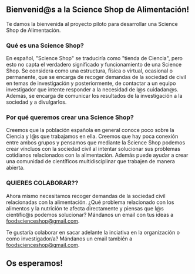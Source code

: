 ## Bienvenid@s a la Science Shop de Alimentación!

Te damos la bienvenida al proyecto piloto para desarrollar una Science Shop de Alimentación.

### Qué es una Science Shop?
En español, "Science Shop" se traduciría como "tienda de Ciencia", pero esto no capta el verdadero 
significado y funcionamiento de una Science Shop. 
Se considera como una estructura, física o virtual, ocasional o permanente,
que se encarga de recoger demandas de la sociedad de civil en temas de investigación y posteriormente,
de contactar a un equipo investigador que intente responder a la necesidad de l@s cuidadan@s. Además, se encarga de 
comunicar los resultados de la investigación a la sociedad y a divulgarlos.

### Por qué queremos crear una Science Shop?
Creemos que la población española en general conoce poco sobre la Ciencia y l@s que trabajamos en ella.
Creemos que hay poca conexión entre ambos grupos y pensamos que mediante la Science Shop 
podemos crear víncluos con la sociedad civil al intentar solucionar sus problemas
cotidianos relacionados con la alimentación. Además puede ayudar a crear una comunidad de científicos
multidisciplinar que trabajen de manera abierta.


### QUIERES COLABORAR??
Ahora mismo necesitamos recoger demandas de la sociedad civil relacionadas con la alimentación.
¿Qué problema relacionado con los alimentos y la nutrición te afecta directamente y piensas
que l@s científic@s podemos solucionar? Mándanos un email con tus ideas a foodscienceshop@gmail.com.

Te gustaría colaborar en sacar adelante la inciativa en la organización o como investigador/a?
Mándanos un email también a foodscienceshop@gmail.com.

## Os esperamos!

